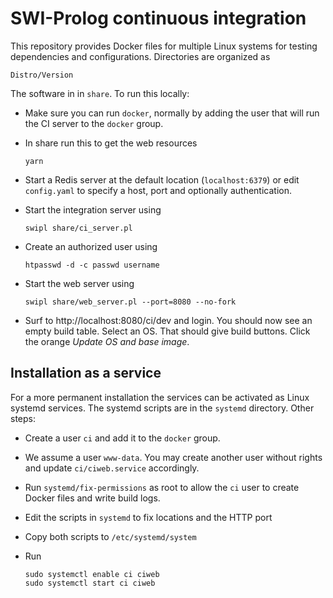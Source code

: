 # SWI-Prolog continuous integration

This repository provides Docker files  for   multiple  Linux systems for
testing dependencies and configurations. Directories are organized as

    Distro/Version

The software in in `share`.   To run this locally:

  - Make sure you can run `docker`, normally by adding the user that
    will run the CI server to the `docker` group.

  - In share run this to get the web resources

        yarn

  - Start a Redis server at the default location (`localhost:6379`) or
    edit `config.yaml` to specify a host, port and optionally authentication.

  - Start the integration server using

        swipl share/ci_server.pl

  - Create an authorized user using

        htpasswd -d -c passwd username

  - Start the web server using

        swipl share/web_server.pl --port=8080 --no-fork

  - Surf to http://localhost:8080/ci/dev and login.  You should now see an empty
    build table.  Select an OS.  That should give build buttons.  Click the
    orange _Update OS and base image_.

## Installation as a service

For a more permanent installation the services can be activated as Linux
systemd services. The systemd scripts are   in  the `systemd` directory.
Other steps:

  - Create a user `ci` and add it to the `docker` group.
  - We assume a user `www-data`.  You may create another user without
    rights and update `ci/ciweb.service` accordingly.
  - Run `systemd/fix-permissions` as root to allow the `ci` user to create
    Docker files and write build logs.
  - Edit the scripts in `systemd` to fix locations and the HTTP port
  - Copy both scripts to `/etc/systemd/system`
  - Run

        sudo systemctl enable ci ciweb
        sudo systemctl start ci ciweb
